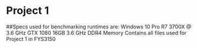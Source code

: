 # Project 1
##Specs used for benchmarking runtimes are:
Windows 10 Pro
R7 3700X @ 3.6 GHz
GTX 1080
16GB 3.6 GHz DDR4 Memory
Contains all files used for Project 1 in FYS3150

